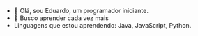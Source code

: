 - 👋 Olá, sou Eduardo, um programador iniciante.
- 🌱 Busco aprender cada vez mais
- Linguagens que estou aprendendo: Java, JavaScript, Python.

<!---
Eduardo4456/Eduardo4456 is a ✨ special ✨ repository because its `README.md` (this file) appears on your GitHub profile.
You can click the Preview link to take a look at your changes.
--->
